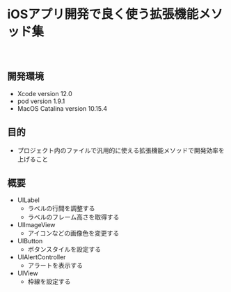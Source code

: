 iOSアプリ開発で良く使う拡張機能メソッド集
====
　
## 開発環境
- Xcode version 12.0
- pod version 1.9.1
- MacOS Catalina version 10.15.4

## 目的
- プロジェクト内のファイルで汎用的に使える拡張機能メソッドで開発効率を上げること

## 概要
- UILabel
	- ラベルの行間を調整する
	- ラベルのフレーム高さを取得する
- UIImageView
	- アイコンなどの画像色を変更する
- UIButton
	- ボタンスタイルを設定する
- UIAlertController  
  - アラートを表示する  
- UIView
	- 枠線を設定する
